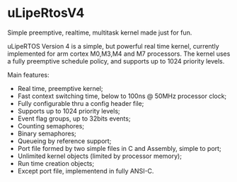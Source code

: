 # uLipeRtosV4
Simple preemptive, realtime, multitask kernel made just for fun.

uLipeRTOS Version 4 is a simple, but powerful real time kernel, currently implemented for arm cortex M0,M3,M4 and M7 processors.
The kernel uses a fully preemptive schedule policy, and supports up to 1024 priority levels.

Main features:

- Real time, preemptive kernel;
- Fast context switching time, below to 100ns @ 50MHz processor clock;
- Fully configurable thru a config header file;
- Supports up to 1024 priority levels;
- Event flag groups, up to 32bits events;
- Counting semaphores;
- Binary semaphores;
- Queueing by reference support;
- Port file formed by two simple files in C and Assembly, simple to port;
- Unlimited kernel objects (limited by processor memory);
- Run time creation objects;
- Except port file, implementend in fully ANSI-C.

